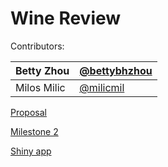 # Wine Review

Contributors:

| Betty Zhou| [@bettybhzhou](https://github.com/bettybhzhou)|
|---|---|
|Milos Milic | [@milicmil](https://github.com/milicmil)|

[Proposal](https://github.com/bettybhzhou/DSCI_532_Wine_Betty_Milos/blob/master/Proposal.md)

[Milestone 2](https://github.com/bettybhzhou/DSCI_532_Wine_Betty_Milos/blob/master/milestone_2.md)

[Shiny app](https://bettybhz.shinyapps.io/wine/)

